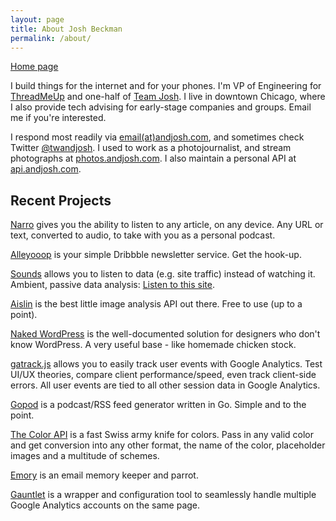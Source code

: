 ```yaml
---
layout: page
title: About Josh Beckman
permalink: /about/
---
```

[Home page](/)

I build things for the internet and for your phones. I'm VP of Engineering for [ThreadMeUp](http://threadmeup.com) and one-half of [Team Josh](http://teamjosh.co). I live in downtown Chicago, where I also provide tech advising for early-stage companies and groups. Email me if you're interested.

I respond most readily via [email(at)andjosh.com](mailto:email@andjosh.com), and sometimes check Twitter [@twandjosh](http://twitter.com/twandjosh). I used to work as a photojournalist, and stream photographs at [photos.andjosh.com](http://photos.andjosh.com). I also maintain a personal API at [api.andjosh.com](http://api.andjosh.com).

## Recent Projects

[Narro](http://narro.co) gives you the ability to listen to any article, on any device. Any URL or text, converted to audio, to take with you as a personal podcast.

[Alleyooop](http://alleyooop.info) is your simple Dribbble newsletter service. Get the hook-up.

[Sounds](https://github.com/andjosh/sounds) allows you to listen to data (e.g. site traffic) instead of watching it. Ambient, passive data analysis: [Listen to this site](http://sounds.andjosh.com?id=andjosh).

[Aislin](http://www.aislin.co) is the best little image analysis API out there. Free to use (up to a point).

[Naked WordPress](http://naked-wordpress.bckmn.com) is the well-documented solution for designers who don't know WordPress. A very useful base - like homemade chicken stock.

[gatrack.js](https://github.com/jbckmn/gatrack.js) allows you to easily track user events with Google Analytics. Test UI/UX theories, compare client performance/speed, even track client-side errors. All user events are tied to all other session data in Google Analytics.

[Gopod](https://github.com/jbckmn/gopod) is a podcast/RSS feed generator written in Go. Simple and to the point.

[The Color API](http://www.thecolorapi.com) is a fast Swiss army knife for colors. Pass in any valid color and get conversion into any other format, the name of the color, placeholder images and a multitude of schemes.

[Emory](http://myemory.herokuapp.com) is an email memory keeper and parrot.

[Gauntlet](https://github.com/jbckmn/gauntlet.js) is a wrapper and configuration tool to seamlessly handle multiple Google Analytics accounts on the same page.
